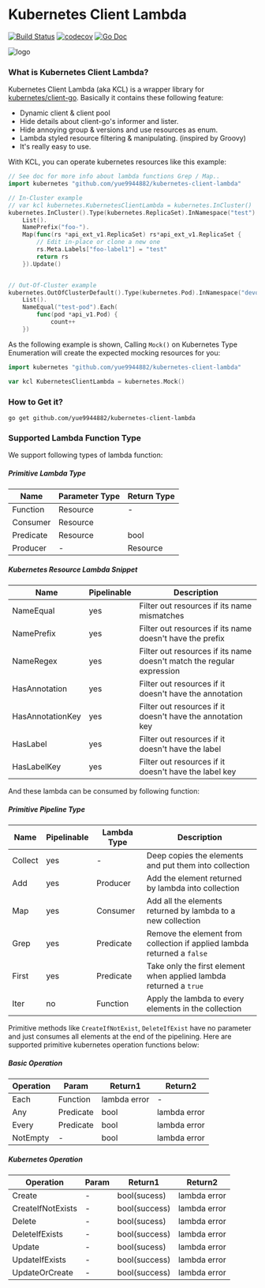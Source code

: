 # Kubernetes Client Lambda #

[![Build Status](https://travis-ci.org/yue9944882/kubernetes-client-lambda.svg?branch=master)](https://travis-ci.org/yue9944882/kubernetes-client-lambda)
[![codecov](https://codecov.io/gh/yue9944882/kubernetes-client-lambda/branch/master/graph/badge.svg)](https://codecov.io/gh/yue9944882/kubernetes-client-lambda)
[![Go Doc](https://godoc.org/github.com/yue9944882/kubernetes-client-lambda?status.svg)](https://godoc.org/github.com/yue9944882/kubernetes-client-lambda)


![logo](image/logo.png)

### What is Kubernetes Client Lambda? ###


Kubernetes Client Lambda (aka KCL) is a wrapper library for [kubernetes/client-go](https://github.com/kubernetes/client-go). Basically it contains these following feature:

- Dynamic client & client pool
- Hide details about client-go's informer and lister.
- Hide annoying group & versions and use resources as enum.
- Lambda styled resource filtering & manipulating. (inspired by Groovy)
- It's really easy to use.

With KCL, you can operate kubernetes resources like this example:

```go
// See doc for more info about lambda functions Grep / Map..
import kubernetes "github.com/yue9944882/kubernetes-client-lambda"

// In-Cluster example
// var kcl kubernetes.KubernetesClientLambda = kubernetes.InCluster()
kubernetes.InCluster().Type(kubernetes.ReplicaSet).InNamespace("test").
    List().
    NamePrefix("foo-").
    Map(func(rs *api_ext_v1.ReplicaSet) rs*api_ext_v1.ReplicaSet {
        // Edit in-place or clone a new one
        rs.Meta.Labels["foo-label1"] = "test" 
        return rs
    }).Update()


// Out-Of-Cluster example
kubernetes.OutOfClusterDefault().Type(kubernetes.Pod).InNamespace("devops").
    List().
    NameEqual("test-pod").Each(
        func(pod *api_v1.Pod) {
            count++
    })
```

As the following example is shown, Calling `Mock()` on Kubernetes Type Enumeration will create the expected mocking resources for you:

```go
import kubernetes "github.com/yue9944882/kubernetes-client-lambda"

var kcl KubernetesClientLambda = kubernetes.Mock()
```

### How to Get it? ###

```
go get github.com/yue9944882/kubernetes-client-lambda
```

### Supported Lambda Function Type ###

We support following types of lambda function: 

##### Primitive Lambda Type #####

<a name="lambda-type"></a>

| Name | Parameter Type | Return Type |
|---|---|---|
| Function | Resource | - |
| Consumer | Resource |  |
| Predicate | Resource | bool |
| Producer | - | Resource |

##### Kubernetes Resource Lambda Snippet #####

| Name | Pipelinable | Description |
|---|---|----|
| NameEqual | yes | Filter out resources if its name mismatches |
| NamePrefix | yes | Filter out resources if its name doesn't have the prefix |
| NameRegex | yes | Filter out resources if its name doesn't match the regular expression |
| HasAnnotation | yes | Filter out resources if it doesn't have the annotation |
| HasAnnotationKey | yes | Filter out resources if it doesn't have the annotation key |
| HasLabel | yes | Filter out resources if it doesn't have the label |
| HasLabelKey | yes | Filter out resources if it doesn't have the label key |


And these lambda can be consumed by following function: 


<a name="pipeline-type"></a>
##### Primitive Pipeline Type #####

| Name | Pipelinable | Lambda Type | Description |
|---|---|----|---|
| Collect | yes | - | Deep copies the elements and put them into collection | 
| Add | yes | Producer | Add the element returned by lambda into collection |
| Map | yes | Consumer | Add all the elements returned by lambda to a new collection |
| Grep | yes | Predicate | Remove the element from collection if applied lambda returned a `false` |
| First | yes | Predicate | Take only the first element when applied lambda returned a `true` |
| Iter | no | Function | Apply the lambda to every elements in the collection |


Primitive methods like `CreateIfNotExist`, `DeleteIfExist` have no parameter and just consumes all elements at the end of the pipelining. 
Here are supported primitive kubernetes operation functions below:

##### Basic Operation #####

| Operation | Param | Return1 | Return2 | 
|---|---|---|---|
| Each | Function | lambda error | - |
| Any | Predicate | bool | lambda error |
| Every | Predicate | bool | lambda error |
| NotEmpty | - | bool | lambda error |

##### Kubernetes Operation #####

| Operation | Param | Return1 | Return2 | 
|---|---|---|---|
| Create | - | bool(sucess) | lambda error |
| CreateIfNotExists | - | bool(success) | lambda error |
| Delete | - | bool(sucess) | lambda error |
| DeleteIfExists | - |  bool(success) | lambda error |
| Update | - |  bool(sucess) | lambda error |
| UpdateIfExists | - |  bool(success) | lambda error |
| UpdateOrCreate | - | bool(success) | lambda error |


